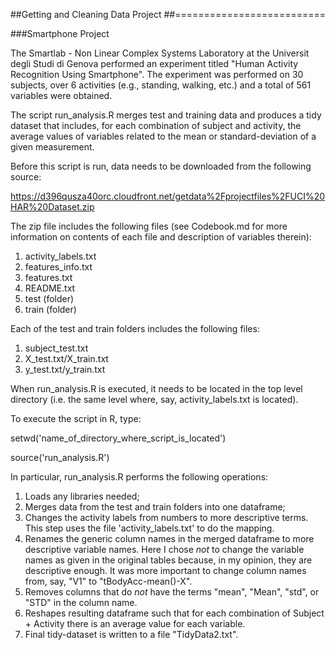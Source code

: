 ##Getting and Cleaning Data Project
##==========================

###Smartphone Project

The Smartlab - Non Linear Complex Systems Laboratory at the Universit degli
Studi di Genova performed an experiment titled "Human Activity Recognition
Using Smartphone".  The experiment was performed on 30 subjects, over
6 activities (e.g., standing, walking, etc.) and a total of 561 variables
were obtained.

The script run_analysis.R merges test and training data and produces a tidy 
dataset that includes, for each combination of subject and activity, the 
average values of variables related to the mean or standard-deviation of 
a given measurement.

Before this script is run, data needs to be downloaded from the following
source:

https://d396qusza40orc.cloudfront.net/getdata%2Fprojectfiles%2FUCI%20HAR%20Dataset.zip 

The zip file includes the following files (see Codebook.md for more information
on contents of each file and description of variables therein):

1.  activity_labels.txt
2.  features_info.txt
3.  features.txt
4.  README.txt
5.  test (folder)
6.  train (folder)

Each of the test and train folders includes the following files:

1.  subject_test.txt 
2.  X_test.txt/X_train.txt
3.  y_test.txt/y_train.txt

When run_analysis.R is executed, it needs to be located in the top level 
directory (i.e. the same level where, say, activity_labels.txt is located).

To execute the script in R, type:

setwd('name_of_directory_where_script_is_located')

source('run_analysis.R')


In particular, run_analysis.R performs the following operations:

1.  Loads any libraries needed;
2.  Merges data from the test and train folders into one dataframe;
3.  Changes the activity labels from numbers to more descriptive terms.
    This step uses the file 'activity_labels.txt' to do the mapping.
4.  Renames the generic column names in the merged dataframe to more 
    descriptive variable names.  Here I chose *not* to change the 
    variable names as given in the original tables because, in my opinion, 
    they are descriptive enough.  It was more important to change column 
    names from, say, "V1" to "tBodyAcc-mean()-X".
5.  Removes columns that do *not* have the terms "mean", "Mean", "std", or
    "STD" in the column name.
6.  Reshapes resulting dataframe such that for each combination of 
    Subject + Activity there is an average value for each variable.  
7.  Final tidy-dataset is written to a file "TidyData2.txt".  